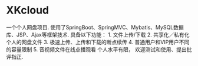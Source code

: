 # XKcloud
一个个人网盘项目. 使用了SpringBoot、SpringMVC、Mybatis、MySQL数据库、JSP、Ajax等框架技术.  具备以下功能： 1. 文件上传/下载 2. 共享化／私有化个人的网盘文件 3. 极速上传、上传和下载的断点续传 4. 普通用户和VIP用户不同的容量限制 5. 音视频文件在线点播观看  个人水平有限， 欢迎测试和使用、提出批评指正.
